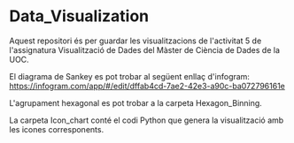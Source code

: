 # Data_Visualization

Aquest repositori és per guardar les visualitzacions de l'activitat 5 de l'assignatura Visualització de Dades del Màster de Ciència de Dades de la UOC.

El diagrama de Sankey es pot trobar al següent enllaç d'infogram: https://infogram.com/app/#/edit/dffab4cd-7ae2-42e3-a90c-ba072796161e

L'agrupament hexagonal es pot trobar a la carpeta Hexagon_Binning.

La carpeta Icon_chart conté el codi Python que genera la visualització amb les icones corresponents.
